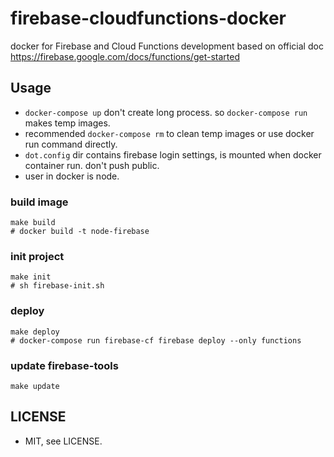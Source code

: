 # firebase-cloudfunctions-docker
docker for Firebase and Cloud Functions development
based on official doc https://firebase.google.com/docs/functions/get-started

## Usage
* `docker-compose up` don't create long process. so `docker-compose run` makes temp images.
* recommended `docker-compose rm` to clean temp images or use docker run command directly.
* `dot.config` dir contains firebase login settings, is mounted when docker container run. don't push public.
* user in docker is node.
### build image
```
make build
# docker build -t node-firebase
```
### init project
```
make init
# sh firebase-init.sh
```
### deploy
```
make deploy
# docker-compose run firebase-cf firebase deploy --only functions
```
### update firebase-tools 
```
make update
```

## LICENSE
* MIT, see LICENSE.
